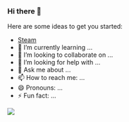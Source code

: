 ### Hi there 👋

Here are some ideas to get you started:

- [Steam](https://steamcommunity.com/id/xpboosting)
- 🌱 I’m currently learning ...
- 👯 I’m looking to collaborate on ...
- 🤔 I’m looking for help with ...
- 💬 Ask me about ...
- 📫 How to reach me: ...
- 😄 Pronouns: ...
- ⚡ Fun fact: ...


<img src="https://lanyard.cnrad.dev/api/886239464756768808">
